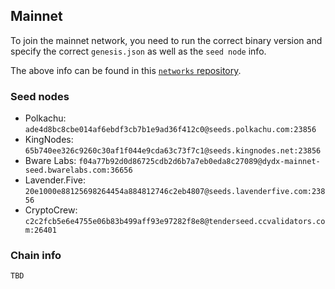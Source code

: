 ## Mainnet

To join the mainnet network, you need to run the correct binary version and specify the correct `genesis.json` as well as the `seed node` info.

The above info can be found in this [`networks` repository](https://github.com/dydxopsdao/networks).

### Seed nodes
- Polkachu: `ade4d8bc8cbe014af6ebdf3cb7b1e9ad36f412c0@seeds.polkachu.com:23856`
- KingNodes: `65b740ee326c9260c30af1f044e9cda63c73f7c1@seeds.kingnodes.net:23856`
- Bware Labs: `f04a77b92d0d86725cdb2d6b7a7eb0eda8c27089@dydx-mainnet-seed.bwarelabs.com:36656`
- Lavender.Five: `20e1000e88125698264454a884812746c2eb4807@seeds.lavenderfive.com:23856`
- CryptoCrew: `c2c2fcb5e6e4755e06b83b499aff93e97282f8e8@tenderseed.ccvalidators.com:26401`           

### Chain info
```
TBD
```
